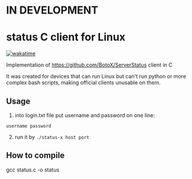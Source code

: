 # IN DEVELOPMENT
# status C client for Linux

[![wakatime](https://wakatime.com/badge/github/filip2cz/status-client-c.svg)](https://wakatime.com/badge/github/filip2cz/status-client-c)

Implementation of https://github.com/BotoX/ServerStatus client in C

It was created for devices that can run Linux but can't run python or more complex bash scripts, making official clients unusable on them.

## Usage

1) into login.txt file put username and password on one line:

```username password```

2) run it by `./status-x host port`

## How to compile
gcc status.c -o status
